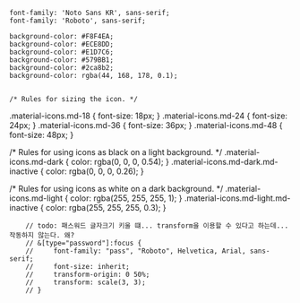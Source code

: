     font-family: 'Noto Sans KR', sans-serif;
    font-family: 'Roboto', sans-serif;
    
    background-color: #F8F4EA; 
    background-color: #ECE8DD; 
    background-color: #E1D7C6; 
    background-color: #579BB1; 
    background-color: #2ca8b2; 
    background-color: rgba(44, 168, 178, 0.1);
    

    /* Rules for sizing the icon. */
.material-icons.md-18 { font-size: 18px; }
.material-icons.md-24 { font-size: 24px; }
.material-icons.md-36 { font-size: 36px; }
.material-icons.md-48 { font-size: 48px; }

/* Rules for using icons as black on a light background. */
.material-icons.md-dark { color: rgba(0, 0, 0, 0.54); }
.material-icons.md-dark.md-inactive { color: rgba(0, 0, 0, 0.26); }

/* Rules for using icons as white on a dark background. */
.material-icons.md-light { color: rgba(255, 255, 255, 1); }
.material-icons.md-light.md-inactive { color: rgba(255, 255, 255, 0.3); }


        // todo: 패스워드 글자크기 키울 떄... transform을 이용할 수 있다고 하는데... 작동하지 않는다. 왜?
        // &[type="password"]:focus {
        //     font-family: "pass", "Roboto", Helvetica, Arial, sans-serif;
        //     font-size: inherit;
        //     transform-origin: 0 50%;
        //     transform: scale(3, 3);
        // }
